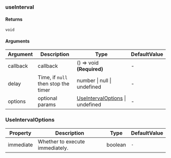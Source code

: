 ### useInterval

#### Returns
`void`

#### Arguments
|Argument|Description|Type|DefaultValue|
|---|---|---|---|
|callback|callback|() => void  **(Required)**|-|
|delay|Time, if `null` then stop the timer|number \| null \| undefined |-|
|options|optional params|[UseIntervalOptions](#UseIntervalOptions) \| undefined |-|

### UseIntervalOptions

|Property|Description|Type|DefaultValue|
|---|---|---|---|
|immediate|Whether to execute immediately.|boolean |`-`|
